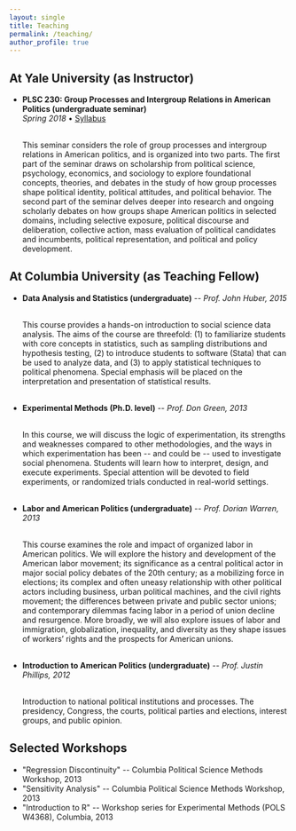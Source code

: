 ```yaml
---
layout: single
title: Teaching
permalink: /teaching/
author_profile: true
---
```


## At Yale University (as Instructor)
<ul>
<li> <b>PLSC 230: Group Processes and Intergroup Relations in American Politics (undergraduate seminar)</b><br /><i>Spring 2018</i> &bull; <a href="PLSC230_S18_Syllabus.pdf">Syllabus</a><br /><br />

This seminar considers the role of group processes and intergroup relations in American politics, and is organized into two parts. The first part of the seminar draws on scholarship from political science, psychology, economics, and sociology to explore foundational concepts, theories, and debates in the study of how group processes shape political identity, political attitudes, and political behavior. The second part of the seminar delves deeper into research and ongoing scholarly debates on how groups shape American politics in selected domains, including selective exposure, political discourse and deliberation, collective action, mass evaluation of political candidates and incumbents, political representation, and political and policy development.
</li>
</ul>

## At Columbia University (as Teaching Fellow)
<ul>
<li> <b>Data Analysis and Statistics (undergraduate)</b> -- <i>Prof. John Huber, 2015</i><br /><br />

This course provides a hands-on introduction to social science data analysis. The aims of the course are threefold: (1) to familiarize students with core concepts in statistics, such as sampling distributions and hypothesis testing, (2) to introduce students to software (Stata) that can be used to analyze data, and (3) to apply statistical techniques to political phenomena. Special emphasis will be placed on the interpretation and presentation of statistical results.<br /><br />
</li>
<li> <b>Experimental Methods (Ph.D. level)</b> -- <i>Prof. Don Green, 2013</i><br /><br />

In this course, we will discuss the logic of experimentation, its strengths and weaknesses compared to other methodologies, and the ways in which experimentation has been -- and could be -- used to investigate social phenomena. Students will learn how to interpret, design, and execute experiments. Special attention will be devoted to field experiments, or randomized trials conducted in real-world settings.<br /><br />
</li>
<li> <b>Labor and American Politics (undergraduate)</b> -- <i>Prof. Dorian Warren, 2013</i><br /><br />

This course examines the role and impact of organized labor in American politics. We will explore the history and development of the American labor movement; its significance as a central political actor in major social policy debates of the 20th century; as a mobilizing force in elections; its complex and often uneasy relationship with other political actors including business, urban political machines, and the civil rights movement; the differences between private and public sector unions; and contemporary dilemmas facing labor in a period of union decline and resurgence. More broadly, we will also explore issues of labor and immigration, globalization, inequality, and diversity as they shape issues of workers’ rights and the prospects for American unions.<br /><br />
</li>
<li> <b>Introduction to American Politics (undergraduate)</b> -- <i>Prof. Justin Phillips, 2012</i><br /><br />

Introduction to national political institutions and processes. The presidency, Congress, the courts, political parties and elections, interest groups, and public opinion.
</li>
</ul>

## Selected Workshops
* "Regression Discontinuity" -- Columbia Political Science Methods Workshop, 2013
* "Sensitivity Analysis" -- Columbia Political Science Methods Workshop, 2013
* "Introduction to R" -- Workshop series for Experimental Methods (POLS W4368), Columbia, 2013
